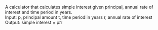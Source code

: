 A calculator that calculates simple interest given principal, annual rate of interest and time period in years. </br>
Input:
   p, principal amount
   t, time period in years
   r, annual rate of interest </br>
Output: 
   simple interest = p*t*r
